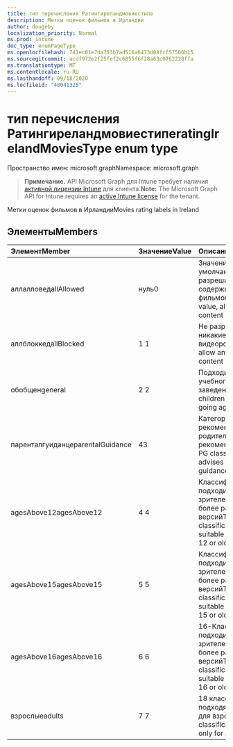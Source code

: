 ```yaml
---
title: тип перечисления Ратингиреландмовиестипе
description: Метки оценок фильмов в Ирландии
author: dougeby
localization_priority: Normal
ms.prod: intune
doc_type: enumPageType
ms.openlocfilehash: 741ec01e7da753b7ad516a6473d08fcf57506b15
ms.sourcegitcommit: acdf972e2f25fef2c6855f6f28a63c0762228ffa
ms.translationtype: MT
ms.contentlocale: ru-RU
ms.lasthandoff: 09/18/2020
ms.locfileid: "48041325"
---
```

# <a name="ratingirelandmoviestype-enum-type"></a><span data-ttu-id="2f496-103">тип перечисления Ратингиреландмовиестипе</span><span class="sxs-lookup"><span data-stu-id="2f496-103">ratingIrelandMoviesType enum type</span></span>

<span data-ttu-id="2f496-104">Пространство имен: microsoft.graph</span><span class="sxs-lookup"><span data-stu-id="2f496-104">Namespace: microsoft.graph</span></span>

> <span data-ttu-id="2f496-105">**Примечание.** API Microsoft Graph для Intune требует наличия [активной лицензии Intune](https://go.microsoft.com/fwlink/?linkid=839381) для клиента.</span><span class="sxs-lookup"><span data-stu-id="2f496-105">**Note:** The Microsoft Graph API for Intune requires an [active Intune license](https://go.microsoft.com/fwlink/?linkid=839381) for the tenant.</span></span>

<span data-ttu-id="2f496-106">Метки оценок фильмов в Ирландии</span><span class="sxs-lookup"><span data-stu-id="2f496-106">Movies rating labels in Ireland</span></span>

## <a name="members"></a><span data-ttu-id="2f496-107">Элементы</span><span class="sxs-lookup"><span data-stu-id="2f496-107">Members</span></span>
|<span data-ttu-id="2f496-108">Элемент</span><span class="sxs-lookup"><span data-stu-id="2f496-108">Member</span></span>|<span data-ttu-id="2f496-109">Значение</span><span class="sxs-lookup"><span data-stu-id="2f496-109">Value</span></span>|<span data-ttu-id="2f496-110">Описание</span><span class="sxs-lookup"><span data-stu-id="2f496-110">Description</span></span>|
|:---|:---|:---|
|<span data-ttu-id="2f496-111">аллалловед</span><span class="sxs-lookup"><span data-stu-id="2f496-111">allAllowed</span></span>|<span data-ttu-id="2f496-112">нуль</span><span class="sxs-lookup"><span data-stu-id="2f496-112">0</span></span>|<span data-ttu-id="2f496-113">Значение по умолчанию, разрешить все содержимое фильмов</span><span class="sxs-lookup"><span data-stu-id="2f496-113">Default value, allow all movies content</span></span>|
|<span data-ttu-id="2f496-114">аллблоккед</span><span class="sxs-lookup"><span data-stu-id="2f496-114">allBlocked</span></span>|<span data-ttu-id="2f496-115">1 </span><span class="sxs-lookup"><span data-stu-id="2f496-115">1</span></span>|<span data-ttu-id="2f496-116">Не разрешать никакие видеоролики</span><span class="sxs-lookup"><span data-stu-id="2f496-116">Do not allow any movies content</span></span>|
|<span data-ttu-id="2f496-117">обобщен</span><span class="sxs-lookup"><span data-stu-id="2f496-117">general</span></span>|<span data-ttu-id="2f496-118">2 </span><span class="sxs-lookup"><span data-stu-id="2f496-118">2</span></span>|<span data-ttu-id="2f496-119">Подходит для детей учебного заведения</span><span class="sxs-lookup"><span data-stu-id="2f496-119">Suitable for children of school going age</span></span>|
|<span data-ttu-id="2f496-120">паренталгуиданце</span><span class="sxs-lookup"><span data-stu-id="2f496-120">parentalGuidance</span></span>|<span data-ttu-id="2f496-121">4</span><span class="sxs-lookup"><span data-stu-id="2f496-121">3</span></span>|<span data-ttu-id="2f496-122">Категория PG рекомендует родительские рекомендации</span><span class="sxs-lookup"><span data-stu-id="2f496-122">The PG classification advises parental guidance</span></span>|
|<span data-ttu-id="2f496-123">agesAbove12</span><span class="sxs-lookup"><span data-stu-id="2f496-123">agesAbove12</span></span>|<span data-ttu-id="2f496-124">4 </span><span class="sxs-lookup"><span data-stu-id="2f496-124">4</span></span>|<span data-ttu-id="2f496-125">Классификация 12A подходит для зрителей от 12 или более ранних версий</span><span class="sxs-lookup"><span data-stu-id="2f496-125">The 12A classification is suitable for viewers of 12 or older</span></span>|
|<span data-ttu-id="2f496-126">agesAbove15</span><span class="sxs-lookup"><span data-stu-id="2f496-126">agesAbove15</span></span>|<span data-ttu-id="2f496-127">5 </span><span class="sxs-lookup"><span data-stu-id="2f496-127">5</span></span>|<span data-ttu-id="2f496-128">Классификация 15A подходит для зрителей от 15 или более ранних версий</span><span class="sxs-lookup"><span data-stu-id="2f496-128">The 15A classification is suitable for viewers of 15 or older</span></span>|
|<span data-ttu-id="2f496-129">agesAbove16</span><span class="sxs-lookup"><span data-stu-id="2f496-129">agesAbove16</span></span>|<span data-ttu-id="2f496-130">6 </span><span class="sxs-lookup"><span data-stu-id="2f496-130">6</span></span>|<span data-ttu-id="2f496-131">16-Классификация подходит для зрителей от 16 или более ранних версий</span><span class="sxs-lookup"><span data-stu-id="2f496-131">The 16 classification is suitable for viewers of 16 or older</span></span>|
|<span data-ttu-id="2f496-132">взрослые</span><span class="sxs-lookup"><span data-stu-id="2f496-132">adults</span></span>|<span data-ttu-id="2f496-133">7 </span><span class="sxs-lookup"><span data-stu-id="2f496-133">7</span></span>|<span data-ttu-id="2f496-134">18 классификация, подходящая только для взрослых</span><span class="sxs-lookup"><span data-stu-id="2f496-134">The 18 classification, suitable only for adults</span></span>|









